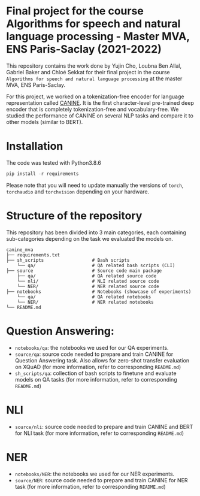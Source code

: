 # Final project for the course Algorithms for speech and natural language processing - Master MVA, ENS Paris-Saclay (2021-2022)

This repository contains the work done by Yujin Cho, Loubna Ben Allal, Gabriel Baker and Chloé Sekkat for their final 
project in the course ``Algorithms for speech and natural language processing`` at the master MVA, ENS Paris-Saclay. 

For this project, we worked on a tokenization-free encoder for language representation called [CANINE](https://arxiv.org/abs/2103.06874). 
It is the first character-level pre-trained deep encoder that is completely tokenization-free and vocabulary-free. We studied the 
performance of CANINE on several NLP tasks and compare it to other models (similar to BERT).

# Installation 

The code was tested with Python3.8.6

```python
pip install -r requirements
```

Please note that you will need to update manually the versions of ``torch``, ``torchaudio`` and ``torchvision`` depending
on your hardware.

# Structure of the repository

This repository has been divided into 3 main categories, each containing sub-categories depending on the task we evaluated
the models on. 

```
canine_mva
├── requirements.txt
├── sh_scripts                  # Bash scripts
    └── qa/                     # QA related bash scripts (CLI)
├── source                      # Source code main package   
    ├── qa/                     # QA related source code                               
    └── nli/                    # NLI related source code  
    └── NER/                    # NER related source code  
├── notebooks                   # Notebooks (showcase of experiments)
    └── qa/                     # QA related notebooks
    └── NER/                    # NER related notebooks
└── README.md
```

# Question Answering:
- ``notebooks/qa``: the notebooks we used for our QA experiments. 
- ``source/qa``: source code needed to prepare and train CANINE for Question Answering task. Also allows for zero-shot 
transfer evaluation on XQuAD (for more information, refer to corresponding ``README.md``)
- ``sh_scripts/qa``: collection of bash scripts to finetune and evaluate models on QA tasks (for more information, refer 
to corresponding ``README.md``)

# NLI
- ``source/nli``: source code needed to prepare and train CANINE and BERT for NLI task (for more information, refer to 
corresponding ``README.md``)

# NER
- ``notebooks/NER``: the notebooks we used for our NER experiments. 
- ``source/NER``: source code needed to prepare and train CANINE for NER task (for more information, refer to corresponding ``README.md``)
